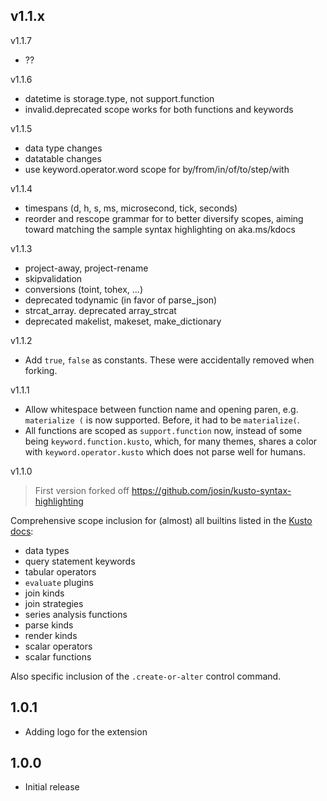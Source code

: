 ## v1.1.x

v1.1.7

- ??

v1.1.6

- datetime is storage.type, not support.function
- invalid.deprecated scope works for both functions and keywords

v1.1.5

- data type changes
- datatable changes
- use keyword.operator.word scope for by/from/in/of/to/step/with

v1.1.4

- timespans (d, h, s, ms, microsecond, tick, seconds)
- reorder and rescope grammar for to better diversify scopes, aiming toward matching
  the sample syntax highlighting on aka.ms/kdocs

v1.1.3

- project-away, project-rename
- skipvalidation
- conversions (toint, tohex, ...)
- deprecated todynamic (in favor of parse_json)
- strcat_array. deprecated array_strcat
- deprecated makelist, makeset, make_dictionary

v1.1.2

- Add `true`, `false` as constants. These were accidentally removed when forking.

v1.1.1

- Allow whitespace between function name and opening paren, e.g. `materialize (` is now supported. Before, it had to be `materialize(`.
- All functions are scoped as `support.function` now, instead of some being `keyword.function.kusto`, which, for many themes, shares a color with `keyword.operator.kusto` which does not parse well for humans.

v1.1.0

> First version forked off https://github.com/josin/kusto-syntax-highlighting

Comprehensive scope inclusion for (almost) all builtins listed in the [Kusto docs](https://aka.ms/kdocs):
 - data types
 - query statement keywords
 - tabular operators
 - `evaluate` plugins
 - join kinds
 - join strategies
 - series analysis functions
 - parse kinds
 - render kinds
 - scalar operators
 - scalar functions

Also specific inclusion of the `.create-or-alter` control command.

## 1.0.1

- Adding logo for the extension

## 1.0.0

- Initial release
